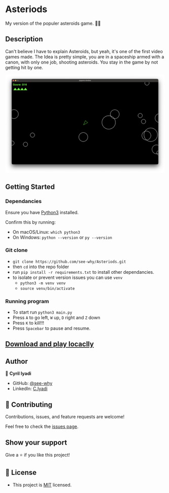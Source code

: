 # Asteriods
My version of the populer asteroids game. 👌🏽

## Description

Can't believe I have to explain Asteroids, but yeah, it's one of the first video games made. The Idea is pretty simple, you are in a spaceship armed with a canon, with only one job, shooting asteroids. You stay in the game by not getting hit by one.

![Asteroids Game Screenshot](./static/asteroids.png)

## Getting Started

### Dependancies

Ensure you have [Python3](https://www.python.org/downloads/) installed.

Confirm this by running:
- On macOS/Linux: `which python3`
- On Windows: `python --version` or `py --version`

### Git clone

- `git clone https://github.com/see-why/Asteriods.git`
-  then `cd` into the repo folder
- run `pip install -r requirements.txt` to install other dependancies.
- to isolate or prevent version issues you can use `venv`
    - `python3 -m venv venv`
    - `source venv/bin/activate`

### Running program

- To start run `python3 main.py`
- Press `A` to go left, `W` up, `D` right and `Z` down
- Press `K` to kill!!!
- Press `Spacebar` to pause and resume.

## [Download and play locaclly](https://see-why.itch.io/asteroids)

## Author
👤 **Cyril Iyadi**

- GitHub: [@see-why](https://github.com/see-why)
- LinkedIn: [C.Iyadi](https://www.linkedin.com/in/cyril-iyadi/)

## 🤝 Contributing

Contributions, issues, and feature requests are welcome!

Feel free to check the [issues page](../../issues/).

## Show your support

Give a ⭐️ if you like this project!

## 📝 License
- This project is [MIT](./LICENSE) licensed.
